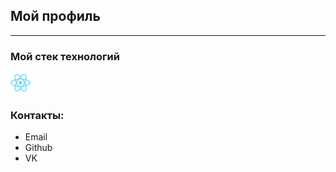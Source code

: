 ## Мой профиль
---
### Мой стек технологий
![React](react.png)
### Контакты:

* Email
* Github
* VK

